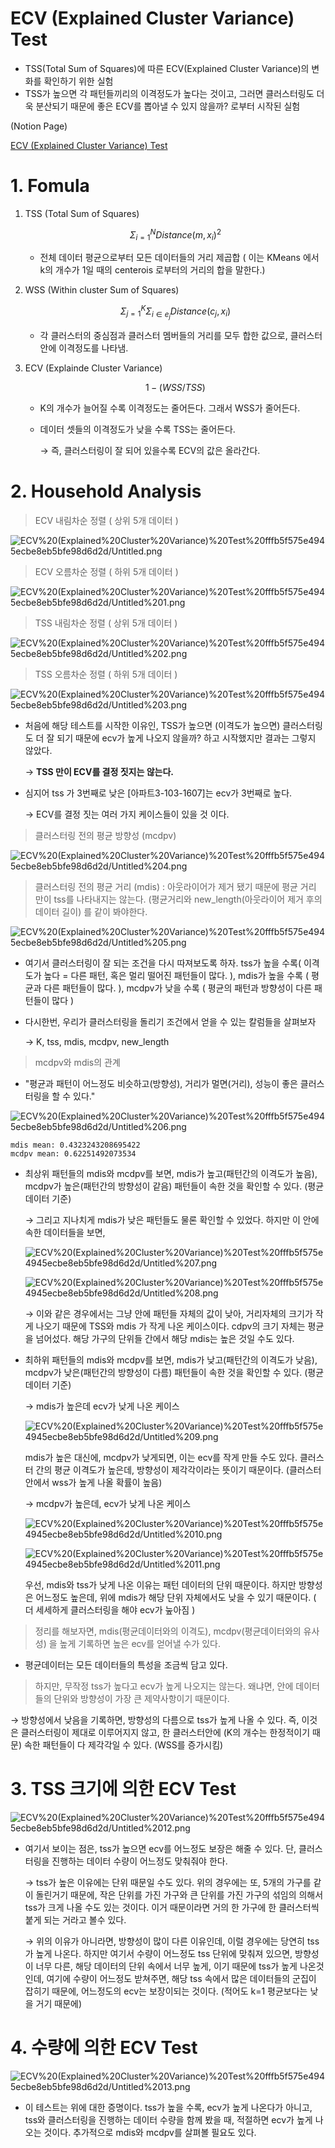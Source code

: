 # ECV (Explained Cluster Variance) Test

- TSS(Total Sum of Squares)에 따른 ECV(Explained Cluster Variance)의 변화를 확인하기 위한 실험
- TSS가 높으면 각 패턴들끼리의 이격정도가 높다는 것이고, 그러면 클러스터링도 더욱 분산되기 때문에 좋은 ECV를 뽑아낼 수 있지 않을까? 로부터 시작된 실험

(Notion Page)

[ECV (Explained Cluster Variance) Test]()

# 1. Fomula

1. TSS (Total Sum of Squares)

   $$\Sigma^N_{i=1}Distance(m, x_i)^2$$

   - 전체 데이터 평균으로부터 모든 데이터들의 거리 제곱합 ( 이는 KMeans 에서 k의 개수가 1일 때의 centerois 로부터의 거리의 합을 말한다.)

2. WSS (Within cluster Sum of Squares)

   $$\Sigma^K_{j=1}\Sigma_{i\in e_j}Distance(c_j, x_i)$$

   - 각 클러스터의 중심점과 클러스터 멤버들의 거리를 모두 합한 값으로, 클러스터 안에 이격정도를 나타냄.

3. ECV (Explainde Cluster Variance)

   $$1 - (WSS / TSS)$$

   - K의 개수가 늘어질 수록 이격정도는 줄어든다. 그래서 WSS가 줄어든다.
   - 데이터 셋들의 이격정도가 낮을 수록 TSS는 줄어든다.

     → 즉, 클러스터링이 잘 되어 있을수록 ECV의 값은 올라간다.

# 2. Household Analysis

> ECV 내림차순 정렬 ( 상위 5개 데이터 )

![ECV%20(Explained%20Cluster%20Variance)%20Test%20fffb5f575e4945ecbe8eb5bfe98d6d2d/Untitled.png](<ECV%20(Explained%20Cluster%20Variance)%20Test%20fffb5f575e4945ecbe8eb5bfe98d6d2d/Untitled.png>)

> ECV 오름차순 정렬 ( 하위 5개 데이터 )

![ECV%20(Explained%20Cluster%20Variance)%20Test%20fffb5f575e4945ecbe8eb5bfe98d6d2d/Untitled%201.png](<ECV%20(Explained%20Cluster%20Variance)%20Test%20fffb5f575e4945ecbe8eb5bfe98d6d2d/Untitled%201.png>)

> TSS 내림차순 정렬 ( 상위 5개 데이터 )

![ECV%20(Explained%20Cluster%20Variance)%20Test%20fffb5f575e4945ecbe8eb5bfe98d6d2d/Untitled%202.png](<ECV%20(Explained%20Cluster%20Variance)%20Test%20fffb5f575e4945ecbe8eb5bfe98d6d2d/Untitled%202.png>)

> TSS 오름차순 정렬 ( 하위 5개 데이터 )

![ECV%20(Explained%20Cluster%20Variance)%20Test%20fffb5f575e4945ecbe8eb5bfe98d6d2d/Untitled%203.png](<ECV%20(Explained%20Cluster%20Variance)%20Test%20fffb5f575e4945ecbe8eb5bfe98d6d2d/Untitled%203.png>)

- 처음에 해당 테스트를 시작한 이유인, TSS가 높으면 (이격도가 높으면) 클러스터링도 더 잘 되기 때문에 ecv가 높게 나오지 않을까? 하고 시작했지만 결과는 그렇지 않았다.

  → **TSS 만이 ECV를 결정 짓지는 않는다.**

- 심지어 tss 가 3번째로 낮은 [아파트3-103-1607]는 ecv가 3번째로 높다.

  → ECV를 결정 짓는 여러 가지 케이스들이 있을 것 이다.

> 클러스터링 전의 평균 방향성 (mcdpv)

![ECV%20(Explained%20Cluster%20Variance)%20Test%20fffb5f575e4945ecbe8eb5bfe98d6d2d/Untitled%204.png](<ECV%20(Explained%20Cluster%20Variance)%20Test%20fffb5f575e4945ecbe8eb5bfe98d6d2d/Untitled%204.png>)

> 클러스터링 전의 평균 거리 (mdis) : 아웃라이어가 제거 됐기 때문에 평균 거리 만이 tss를 나타내지는 않는다. (평균거리와 new_length(아웃라이어 제거 후의 데이터 길이) 를 같이 봐야한다.

![ECV%20(Explained%20Cluster%20Variance)%20Test%20fffb5f575e4945ecbe8eb5bfe98d6d2d/Untitled%205.png](<ECV%20(Explained%20Cluster%20Variance)%20Test%20fffb5f575e4945ecbe8eb5bfe98d6d2d/Untitled%205.png>)

- 여기서 클러스터링이 잘 되는 조건을 다시 따져보도록 하자. tss가 높을 수록( 이격도가 높다 = 다른 패턴, 혹은 멀리 떨어진 패턴들이 많다. ), mdis가 높을 수록 ( 평균과 다른 패턴들이 많다. ), mcdpv가 낮을 수록 ( 평균의 패턴과 방향성이 다른 패턴들이 많다 )
- 다시한번, 우리가 클러스터링을 돌리기 조건에서 얻을 수 있는 칼럼들을 살펴보자

  → K, tss, mdis, mcdpv, new_length

> mcdpv와 mdis의 관계

- "평균과 패턴이 어느정도 비슷하고(방향성), 거리가 멀면(거리), 성능이 좋은 클러스터링을 할 수 있다."

![ECV%20(Explained%20Cluster%20Variance)%20Test%20fffb5f575e4945ecbe8eb5bfe98d6d2d/Untitled%206.png](<ECV%20(Explained%20Cluster%20Variance)%20Test%20fffb5f575e4945ecbe8eb5bfe98d6d2d/Untitled%206.png>)

```
mdis mean: 0.4323243208695422
mcdpv mean: 0.62251492073534
```

- 최상위 패턴들의 mdis와 mcdpv를 보면, mdis가 높고(패턴간의 이격도가 높음), mcdpv가 높은(패턴간의 방향성이 같음) 패턴들이 속한 것을 확인할 수 있다. (평균 데이터 기준)

  → 그리고 지나치게 mdis가 낮은 패턴들도 물론 확인할 수 있었다. 하지만 이 안에 속한 데이터들을 보면,

  ![ECV%20(Explained%20Cluster%20Variance)%20Test%20fffb5f575e4945ecbe8eb5bfe98d6d2d/Untitled%207.png](<ECV%20(Explained%20Cluster%20Variance)%20Test%20fffb5f575e4945ecbe8eb5bfe98d6d2d/Untitled%207.png>)

  ![ECV%20(Explained%20Cluster%20Variance)%20Test%20fffb5f575e4945ecbe8eb5bfe98d6d2d/Untitled%208.png](<ECV%20(Explained%20Cluster%20Variance)%20Test%20fffb5f575e4945ecbe8eb5bfe98d6d2d/Untitled%208.png>)

  → 이와 같은 경우에서는 그냥 안에 패턴들 자체의 값이 낮아, 거리자체의 크기가 작게 나오기 때문에 TSS와 mdis 가 작게 나온 케이스이다. cdpv의 크기 자체는 평균을 넘어섰다. 해당 가구의 단위들 간에서 해당 mdis는 높은 것일 수도 있다.

- 최하위 패턴들의 mdis와 mcdpv를 보면, mdis가 낮고(패턴간의 이격도가 낮음), mcdpv가 낮은(패턴간의 방향성이 다름) 패턴들이 속한 것을 확인할 수 있다. (평균 데이터 기준)

  → mdis가 높은데 ecv가 낮게 나온 케이스

  ![ECV%20(Explained%20Cluster%20Variance)%20Test%20fffb5f575e4945ecbe8eb5bfe98d6d2d/Untitled%209.png](<ECV%20(Explained%20Cluster%20Variance)%20Test%20fffb5f575e4945ecbe8eb5bfe98d6d2d/Untitled%209.png>)

  mdis가 높은 대신에, mcdpv가 낮게되면, 이는 ecv를 작게 만들 수도 있다. 클러스터 간의 평균 이격도가 높은데, 방향성이 제각각이라는 뜻이기 때문이다. (클러스터 안에서 wss가 높게 나올 확률이 높음)

  → mcdpv가 높은데, ecv가 낮게 나온 케이스

  ![ECV%20(Explained%20Cluster%20Variance)%20Test%20fffb5f575e4945ecbe8eb5bfe98d6d2d/Untitled%2010.png](<ECV%20(Explained%20Cluster%20Variance)%20Test%20fffb5f575e4945ecbe8eb5bfe98d6d2d/Untitled%2010.png>)

  ![ECV%20(Explained%20Cluster%20Variance)%20Test%20fffb5f575e4945ecbe8eb5bfe98d6d2d/Untitled%2011.png](<ECV%20(Explained%20Cluster%20Variance)%20Test%20fffb5f575e4945ecbe8eb5bfe98d6d2d/Untitled%2011.png>)

  우선, mdis와 tss가 낮게 나온 이유는 패턴 데이터의 단위 때문이다. 하지만 방향성은 어느정도 높은데, 위에 mdis가 해당 단위 자체에서도 낮을 수 있기 때문이다. ( 더 세세하게 클러스터링을 해야 ecv가 눞아짐 )

> 정리를 해보자면, mdis(평균데이터와의 이격도), mcdpv(평균데이터와의 유사성) 을 높게 기록하면 높은 ecv를 얻어낼 수가 있다.

- 평균데이터는 모든 데이터들의 특성을 조금씩 담고 있다.

> 하지만, 무작정 tss가 높다고 ecv가 높게 나오지는 않는다. 왜냐면, 안에 데이터들의 단위와 방향성이 가장 큰 제약사항이기 때문이다.

→ 방향성에서 낮음을 기록하면, 방향성의 다름으로 tss가 높게 나올 수 있다. 즉, 이것은 클러스터링이 제대로 이루어지지 않고, 한 클러스터안에 (K의 개수는 한정적이기 때문) 속한 패턴들이 다 제각각일 수 있다. (WSS를 증가시킴)

# 3. TSS 크기에 의한 ECV Test

![ECV%20(Explained%20Cluster%20Variance)%20Test%20fffb5f575e4945ecbe8eb5bfe98d6d2d/Untitled%2012.png](<ECV%20(Explained%20Cluster%20Variance)%20Test%20fffb5f575e4945ecbe8eb5bfe98d6d2d/Untitled%2012.png>)

- 여기서 보이는 점은, tss가 높으면 ecv를 어느정도 보장은 해줄 수 있다. 단, 클러스터링을 진행하는 데이터 수량이 어느정도 맞춰줘야 한다.

  → tss가 높은 이유에는 단위 때문일 수도 있다. 위의 경우에는 또, 5개의 가구를 같이 돌린거기 때문에, 작은 단위를 가진 가구와 큰 단위를 가진 가구의 섞임의 의해서 tss가 크게 나올 수도 있는 것이다. 이거 때문이라면 거의 한 가구에 한 클러스터씩 붙게 되는 거라고 볼수 있다.

  → 위의 이유가 아니라면, 방향성이 많이 다른 이유인데, 이럴 경우에는 당연히 tss가 높게 나온다. 하지만 여기서 수량이 어느정도 tss 단위에 맞춰져 있으면, 방향성이 너무 다른, 해당 데이터의 단위 속에서 너무 높게, 이기 때문에 tss가 높게 나온것인데, 여기에 수량이 어느정도 받쳐주면, 해당 tss 속에서 많은 데이터들의 군집이 잡히기 때문에, 어느정도의 ecv는 보장이되는 것이다. (적어도 k=1 평균보다는 낮을 거기 때문에)

# 4. 수량에 의한 ECV Test

![ECV%20(Explained%20Cluster%20Variance)%20Test%20fffb5f575e4945ecbe8eb5bfe98d6d2d/Untitled%2013.png](<ECV%20(Explained%20Cluster%20Variance)%20Test%20fffb5f575e4945ecbe8eb5bfe98d6d2d/Untitled%2013.png>)

- 이 테스트는 위에 대한 증명이다. tss가 높을 수록, ecv가 높게 나온다가 아니고, tss와 클러스터링을 진행하는 데이터 수량을 함께 봤을 때, 적절하면 ecv가 높게 나오는 것이다. 추가적으로 mdis와 mcdpv를 살펴볼 필요도 있다.
